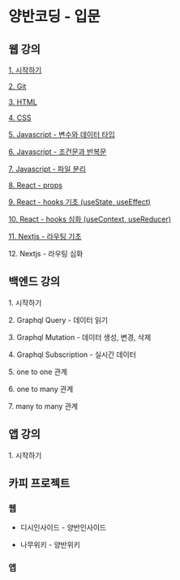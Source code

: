 # 양반코딩 - 입문

## 웹 강의
[1. 시작하기](https://github.com/YangbanCoding/yangban-beginner/tree/main/examples/lesson1-tutorial)

[2. Git](https://github.com/YangbanCoding/yangban-beginner/tree/main/examples/lesson2-git)

[3. HTML](https://github.com/YangbanCoding/yangban-beginner/tree/main/examples/lesson3-html)

[4. CSS](https://github.com/YangbanCoding/yangban-beginner/tree/main/examples/lesson4-css)

[5. Javascript - 변수와 데이터 타입](https://github.com/YangbanCoding/yangban-beginner/tree/main/examples/lesson5-js-1)

[6. Javascript - 조건문과 반복문](https://github.com/YangbanCoding/yangban-beginner/tree/main/examples/lesson6-js-2)

[7. Javascript - 파일 분리](https://github.com/YangbanCoding/yangban-beginner/tree/main/examples/lesson7-js-3)

[8. React - props](https://github.com/YangbanCoding/yangban-beginner/tree/main/examples/lesson8-react-1)

[9. React - hooks 기초 (useState, useEffect)](https://github.com/YangbanCoding/yangban-beginner/tree/main/examples/lesson9-react-2)

[10. React - hooks 심화 (useContext, useReducer)](https://github.com/YangbanCoding/yangban-beginner/tree/main/examples/lesson10-react-3)

[11. Nextjs - 라우팅 기초](https://github.com/YangbanCoding/yangban-beginner/tree/main/examples/lesson11-next-1)

12\. Nextjs - 라우팅 심화

## 백엔드 강의

1\. 시작하기

2\. Graphql Query - 데이터 읽기

3\. Graphql Mutation - 데이터 생성, 변경, 삭제

4\. Graphql Subscription - 실시간 데이터

5\. one to one 관계

6\. one to many 관계

7\. many to many 관계

## 앱 강의

1\. 시작하기

## 카피 프로젝트

### 웹
- 디시인사이드 - 양반인사이드

- 나무위키 - 양반위키

### 앱
